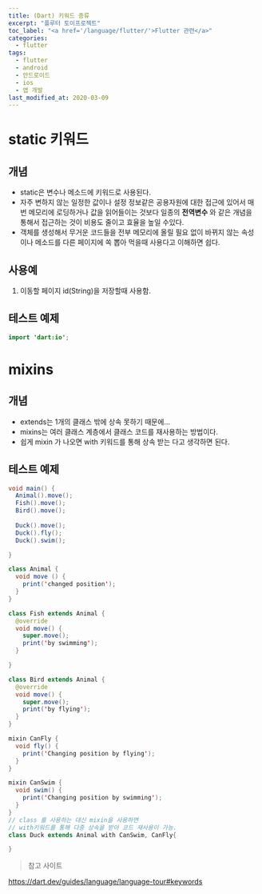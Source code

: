 ```yaml
---
title: (Dart) 키워드 종류
excerpt: "플루터 토이프로젝트"
toc_label: "<a href='/language/flutter/'>Flutter 관련</a>"
categories:
  - flutter
tags:
  - flutter
  - android
  - 안드로이드
  - ios
  - 앱 개발
last_modified_at: 2020-03-09
---
```

# static 키워드
## 개념
- static은 변수나 메소드에 키워드로 사용된다.
- 자주 변하지 않는 일정한 값이나 설정 정보같은 공용자원에 대한 접근에 있어서 매번 메모리에 로딩하거나 값을 읽어들이는 것보다 일종의 **전역변수** 와 같은 개념을 통해서 접근하는 것이 비용도 줄이고 효율을 높일 수있다. 
- 객체를 생성해서 무거운 코드들을 전부 메모리에 올릴 필요 없이 바뀌지 않는 속성이나 메소드를 다른 페이지에 쏙 뽑아 먹을때 사용다고 이해하면 쉽다.

## 사용예
1. 이동할 페이지 id(String)을 저장할때 사용함.
  


## 테스트 예제

~~~java
import 'dart:io';
~~~


# mixins 
## 개념
- extends는 1개의 클래스 밖에 상속 못하기 때문에...
- mixins는 여러 클래스 계층에서 클래스 코드를 재사용하는 방법이다.
- 쉽게 mixin 가 나오면 with 키워드를 통해 상속 받는 다고 생각하면 된다.

## 테스트 예제

~~~java
void main() {
  Animal().move();
  Fish().move();
  Bird().move();
  
  Duck().move();
  Duck().fly();
  Duck().swim();

}

class Animal {
  void move () {
    print('changed position');
  }
}

class Fish extends Animal {
  @override
  void move() {
    super.move();
    print('by swimming');
  }

}

class Bird extends Animal {
  @override
  void move() {
    super.move();
    print('by flying');
  }
}

mixin CanFly {
  void fly() {
    print('Changing position by flying');
  }
}

mixin CanSwim {
  void swim() {
    print('Changing position by swimming');
  }
}
// class 를 사용하는 대신 mixin을 사용하면 
// with키워드를 통해 다중 상속을 받아 코드 재사용이 가능.
class Duck extends Animal with CanSwim, CanFly{

}

~~~

> 참고 사이트


<https://dart.dev/guides/language/language-tour#keywords>
